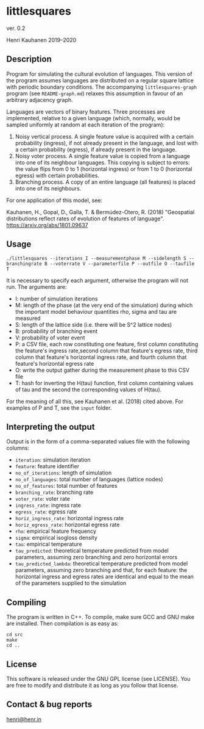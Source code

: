 # littlesquares

ver. 0.2

Henri Kauhanen 2019–2020


## Description

Program for simulating the cultural evolution of languages. This version of the program assumes languages are distributed on a regular square lattice with periodic boundary conditions. The accompanying `littlesquares-graph` program (see `README-graph.md`) relaxes this assumption in favour of an arbitrary adjacency graph.

Languages are vectors of binary features. Three processes are implemented, relative to a given language (which, normally, would be sampled uniformly at random at each iteration of the program):

1. Noisy vertical process. A single feature value is acquired with a certain probability (ingress), if not already present in the language, and lost with a certain probability (egress), if already present in the language.
2. Noisy voter process. A single feature value is copied from a language into one of its neighbour languages. This copying is subject to errors: the value flips from 0 to 1 (horizontal ingress) or from 1 to 0 (horizontal egress) with certain probabilities.
3. Branching process. A copy of an entire language (all features) is placed into one of its neighbours.

For one application of this model, see:

Kauhanen, H., Gopal, D., Galla, T. & Bermúdez-Otero, R. (2018) "Geospatial distributions reflect rates of evolution of features of language". https://arxiv.org/abs/1801.09637


## Usage

```
./littlesquares --iterations I --measurementphase M --sidelength S --branchingrate B --voterrate V --parameterfile P --outfile O --taufile T
```

It is necessary to specify each argument, otherwise the program will not run. The arguments are:

* I: number of simulation iterations
* M: length of the phase (at the very end of the simulation) during which the important model behaviour quantities rho, sigma and tau are measured
* S: length of the lattice side (i.e. there will be S^2 lattice nodes)
* B: probability of branching event
* V: probability of voter event
* P: a CSV file, each row constituting one feature, first column constituting the feature's ingress rate,second column that feature's egress rate, third column that feature's horizontal ingress rate, and fourth column that feature's horizontal egress rate
* O: write the output gather during the measurement phase to this CSV file
* T: hash for inverting the H(tau) function, first column containing values of tau and the second the corresponding values of H(tau).

For the meaning of all this, see Kauhanen et al. (2018) cited above. For examples of P and T, see the `input` folder.


## Interpreting the output

Output is in the form of a comma-separated values file with the following columns:

* `iteration`: simulation iteration
* `feature`: feature identifier
* `no_of_iterations`: length of simulation
* `no_of_languages`: total number of languages (lattice nodes)
* `no_of_features`: total number of features
* `branching_rate`: branching rate
* `voter_rate`: voter rate
* `ingress_rate`: ingress rate
* `egress_rate`: egress rate
* `horiz_ingress_rate`: horizontal ingress rate
* `horiz_egress_rate`: horizontal egress rate
* `rho`: empirical feature frequency
* `sigma`: empirical isogloss density
* `tau`: empirical temperature
* `tau_predicted`: theoretical temperature predicted from model parameters, assuming zero branching and zero horizontal errors
* `tau_predicted_lambda`: theoretical temperature predicted from model parameters, assuming zero branching and that, for each feature: the horizontal ingress and egress rates are identical and equal to the mean of the parameters supplied to the simulation


## Compiling

The program is written in C++. To compile, make sure GCC and GNU make are installed. Then compilation is as easy as:

```
cd src
make
cd ..
```


## License

This software is released under the GNU GPL license (see LICENSE). You are free to modify and distribute it as long as you follow that license.


## Contact & bug reports

henri@henr.in
